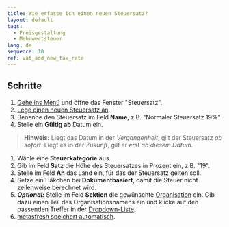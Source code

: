 ```yaml
---
title: Wie erfasse ich einen neuen Steuersatz?
layout: default
tags:
  - Preisgestaltung
  - Mehrwertsteuer
lang: de
sequence: 10
ref: vat_add_new_tax_rate
---
```


## Schritte
1. [Gehe ins Menü](Menu) und öffne das Fenster "Steuersatz".
1. [Lege einen neuen Steuersatz an](Neuer_Datensatz_Fenster_Webui).
1. Benenne den Steuersatz im Feld **Name**, z.B. "Normaler Steuersatz 19%".
1. Stelle ein **Gültig ab** Datum ein.
 >**Hinweis:** Liegt das Datum in der *Vergangenheit*, gilt der Steuersatz *ab sofort*. Liegt es in der *Zukunft*, gilt er *erst ab diesem Datum*.

1. Wähle eine **Steuerkategorie** aus.
1. Gib im Feld **Satz** die Höhe des Steuersatzes in Prozent ein, z.B. "19".
1. Stelle im Feld **An** das Land ein, für das der Steuersatz gelten soll.
1. Setze ein Häkchen bei **Dokumentbasiert**, damit die Steuer nicht zeilenweise berechnet wird.
1. ***Optional:*** Stelle im Feld **Sektion** die gewünschte [Organisation](Org_Neue_Organisation_anlegen) ein. Gib dazu einen Teil des Organisationsnamens ein und klicke auf den passenden Treffer in der <a href="Keyboard_Shortcuts_Liste#dropdown" title="Dynamisches Suchfeld (Autocomplete)">Dropdown-Liste</a>.
1. [metasfresh speichert automatisch](Speicheranzeige).

